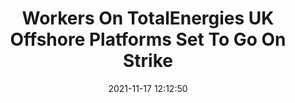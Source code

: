 ---
"title": "Workers On TotalEnergies UK Offshore Platforms Set To Go On Strike"
"date": "2021-11-17 12:12:50"
"feed_name": "RIGZONE"
"feed_website": "http://www.rigzone.com/"
"feed_rss": "http://www.rigzone.com/news/rss/rigzone_latest.aspx"
"link": "https://www.rigzone.com/news/workers_on_totalenergies_uk_offshore_platforms_set_to_go_on_strike-17-nov-2021-167048-article/?rss=true"
"source": "None"
"file": "_posts/2021-1-1-3da49f3d975b200b97f323c771eac427e93752d4.md"
"accident": "0"
"drilling": "0"
"dead": "0"
"injured": "0"
"arrested": "0"
"place": "unknown place"
"where": "unknown site"
"causes": "unknown"
"place_uri": "unknown place"
---